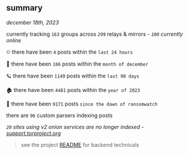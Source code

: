 
## summary
_december 18th, 2023_

currently tracking `163` groups across `299` relays & mirrors - _`100` currently online_

⏲ there have been `4` posts within the `last 24 hours`

🦈 there have been `166` posts within the `month of december`

🪐 there have been `1149` posts within the `last 90 days`

🏚 there have been `4481` posts within the `year of 2023`

🦕 there have been `9171` posts `since the dawn of ransomwatch`

there are `96` custom parsers indexing posts

_`20` sites using v2 onion services are no longer indexed - [support.torproject.org](https://support.torproject.org/onionservices/v2-deprecation/)_

> see the project [README](https://github.com/joshhighet/ransomwatch#ransomwatch--) for backend technicals
